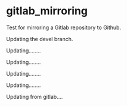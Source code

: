 # gitlab_mirroring

Test for mirroring a Gitlab repository to Github.

Updating the devel branch.

Updating........

Updating........

Updating........

Updating........

Updating from gitlab....
